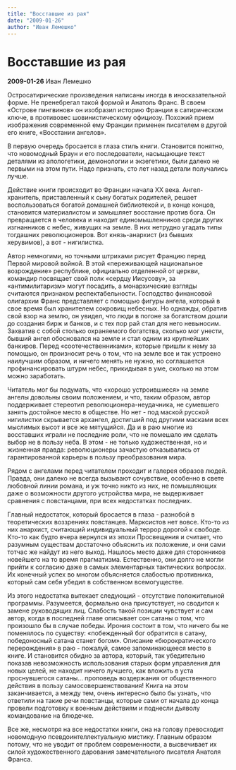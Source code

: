 ```yaml
---
title: "Восставшие из рая"
date: "2009-01-26"
author: "Иван Лемешко"
---
```


# Восставшие из рая

**2009-01-26** Иван Лемешко

Остросатирические произведения написаны иногда в иносказательной форме. Не пренебрегал такой формой и Анатоль Франс.  В своем «Острове пингвинов» он изобразил историю Франции в сатирическом ключе, в противовес шовинистическому официозу. Похожий прием изображения современной ему Франции применен писателем в другой его книге, «Восстании ангелов».

В первую очередь бросается в глаза стиль книги. Становится понятно, что новомодный Браун и его последователи, насыщающие текст деталями из апологетики, демонологии и экзегетики, были далеко не первыми на этом пути. Надо признать, сто лет назад  детали получались лучше.

Действие книги происходит во Франции начала ХХ века. Ангел-хранитель, приставленный к сыну богатых родителей, решает воспользоваться богатой домашней библиотекой и, в конце концов, становится материалистом и замышляет восстание против бога. Он превращается в человека и находит единомышленников среди других изгнанников с небес, живущих на земле. В них нетрудно угадать типы тогдашних революционеров. Вот князь-анархист (из бывших херувимов), а вот - нигилистка.

Автор немногими, но точными штрихами рисует Францию перед Первой мировой войной. В этой «переживающей национальное возрождение» республике, официально отделенной от церкви, командир посвящает свой полк «сердцу Иисусову», за «антимилитаризм» могут посадить, а монархические взгляды считаются признаком респектабельности. Господство финансовой олигархии Франс представляет с помощью фигуры ангела, который в свое время был хранителем сокровищ небесных. Но однажды, обратив свой взор на землю, он увидел, что люди в погоне за богатством дошли до создания бирж и банков, и с тех пор рай стал для него невыносим. Захватив с собой столько охраняемого богатства, сколько мог унести, бывший ангел обосновался на земле и стал одним из крупнейших банкиров. Перед «соотечественниками», которые пришли к нему за помощью, он произносит речь о том, что на земле все и так устроено наилучшим образом, и ничего менять не нужно, но соглашается профинансировать штурм небес, прикидывая в уме, сколько на этом можно заработать.

Читатель мог бы подумать, что «хорошо устроившиеся» на земле ангелы довольны своим положением, и что, таким образом, автор поддерживает стереотип революционера-неудачника, не сумевшего занять достойное место в обществе. Но нет - под маской русской нигилистки скрывается архангел, достигший под другими масками всех мыслимых высот и все же мятущийся. Да и в раю многие из восставших играли не последние роли, что не помешало им сделать выбор не в пользу неба. В этом - не только художественная, но и жизненная правда: революционеры зачастую отказывались от гарантированной карьеры в пользу преобразования мира.

Рядом с ангелами перед читателем проходит и галерея образов людей. Правда, они далеко не всегда вызывают сочувствие, особенно в свете любовной линии романа, и уж точно никто из них, не помышляющих даже о возможности другого устройства мира, не выдерживает сравнения с повстанцами, при всех недостатках последних.

Главный недостаток, который бросается в глаза - разнобой в теоретических воззрениях повстанцев. Марксистов нет вовсе. Кто-то из них анархист, считающий индивидуальный террор дорогой к свободе. Кто-то как будто вчера вернулся из эпохи Просвещения и считает, что разумным существам достаточно объяснить их положение, и они сами тотчас же найдут из него выход. Нашлось место даже для сторонников новейшего на то время прагматизма. Естественно, они долго не могли прийти к согласию даже в самых элементарных тактических вопросах. Их конечный успех во многом объясняется слабостью противника, который сам себя убедил в собственном всемогуществе.

Из этого недостатка вытекает следующий - отсутствие положительной программы. Разумеется, формально она присутствует, но сводится к замене руководящих лиц. Слабость такой позиции чувствует и сам автор, когда в последней главе описывает сон сатаны о том, что произошло бы в случае победы. Ирония состоит в том, что ничего бы не поменялось по существу: «побежденный бог обратится в сатану, победоносный сатана станет богом». Описание «бюрократического перерождения» в раю - пожалуй, самое запоминающееся место в книге. И становится обидно за автора, который, так убедительно показав невозможность использования старых форм управления для новых целей, не находит ничего лучшего, как вложить в уста проснувшегося сатаны... проповедь воздержания от общественного действия в пользу самосовершенствования! Книга на этом заканчивается, а между тем, очень интересно было бы узнать, что ответили на такие речи повстанцы, которые сами от начала до конца провели подготовку к военным действиям и поднесли дьяволу командование на блюдечке.

Все же, несмотря на все недостатки книги, она на голову превосходит новомодную псевдоинтеллектуальную мистику. Главным образом потому, что не уводит от проблем современности, а высвечивает их силой художественного дарования замечательного писателя Анатоля Франса.